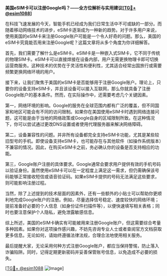 **美国eSIM卡可以注册Google吗？——全方位解析与实用建议[[TG💪+ @esim1088](https://t.me/s/esim1088)]**

在科技飞速发展的今天，智能手机已经成为我们日常生活中不可或缺的一部分。而随着移动网络技术的进步，eSIM卡逐渐成为一种新的趋势。对于许多用户来说，使用美国的eSIM卡来注册Google账户可能是一个令人好奇的问题。那么，美国的eSIM卡究竟能否用来注册Google呢？这篇文章将从多个角度为你详细解答。

首先，我们需要了解什么是eSIM卡。eSIM卡是一种嵌入式SIM卡，它不同于传统的物理SIM卡。eSIM卡可以直接焊接在设备内部，用户无需更换物理卡即可切换运营商服务。这种技术的优势在于灵活性和便利性，尤其适合经常出国旅行或需要频繁更换网络环境的用户。

接下来，让我们聚焦于美国的eSIM卡是否能够用于注册Google账户。理论上，只要你的设备支持eSIM卡，并且该设备可以接入互联网，那么你就具备了注册Google账户的基本条件。然而，在实际操作中，还需要考虑几个关键因素。

第一，网络环境的影响。Google的服务在全球范围内都有广泛的覆盖，但不同国家和地区可能会有不同的访问限制。如果你在美国使用eSIM卡时遇到网络连接问题，这可能是由于当地的网络政策或Google自身的区域限制所致。在这种情况下，你可以尝试通过更改DNS设置或者使用代理服务器来解决网络障碍。

第二，设备兼容性的问题。并非所有设备都完全支持eSIM卡功能，尤其是某些较旧型号的手机。即使设备支持eSIM卡，也可能存在与其他软件（如操作系统版本）不兼容的情况。因此，在购买eSIM卡之前，务必确认你的设备是否支持相应的功能。

第三，Google账户注册的具体要求。Google通常会要求用户提供有效的手机号码以验证身份。虽然使用eSIM卡可以在一定程度上满足这一需求，但仍需确保该号码能够正常接收短信或语音验证码。如果eSIM卡提供的号码无法满足这些要求，则可能影响注册过程。

当然，除了上述提到的技术层面的因素外，还有一些额外的小贴士可以帮助你更顺利地完成Google账户的注册。例如，尽量选择信号稳定、速度较快的网络环境；提前准备好必要的个人信息（如身份证件扫描件等），以便快速填写相关表格；同时也要注意保护个人隐私，避免泄露敏感信息。

综上所述，美国的eSIM卡确实有可能被用来注册Google账户，但这需要综合考量多种因素。如果你对这项操作感兴趣，不妨先咨询专业人士或者查阅官方文档获取更多信息。无论如何，请始终遵循法律法规，合理合法地使用相关服务。

最后提醒大家，无论采用何种方式注册Google账户，都应当保持警惕，防止落入诈骗陷阱。同时，记得定期更新密码并妥善保管账号信息，以免造成不必要的损失。

[[TG💪+ @esim1088](https://t.me/s/esim1088) ![Image](https://i.postimg.cc/4NQfJmqS/Snipaste-2025-05-13-00-14-12.png)]